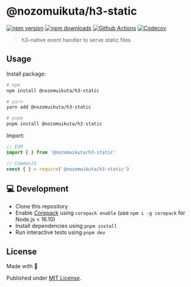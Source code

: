 # @nozomuikuta/h3-static

[![npm version][npm-version-src]][npm-version-href]
[![npm downloads][npm-downloads-src]][npm-downloads-href]
[![Github Actions][github-actions-src]][github-actions-href]
[![Codecov][codecov-src]][codecov-href]

> h3-native event handler to serve static files

## Usage

Install package:

```sh
# npm
npm install @nozomuikuta/h3-static

# yarn
yarn add @nozomuikuta/h3-static

# pnpm
pnpm install @nozomuikuta/h3-static
```

Import:

```js
// ESM
import { } from '@nozomuikuta/h3-static'

// CommonJS
const { } = require('@nozomuikuta/h3-static')
```

## 💻 Development

- Clone this repository
- Enable [Corepack](https://github.com/nodejs/corepack) using `corepack enable` (use `npm i -g corepack` for Node.js < 16.10)
- Install dependencies using `pnpm install`
- Run interactive tests using `pnpm dev`

## License

Made with 💛

Published under [MIT License](./LICENSE).

<!-- Badges -->
[npm-version-src]: https://img.shields.io/npm/v/@nozomuikuta/h3-static?style=flat-square
[npm-version-href]: https://npmjs.com/package/@nozomuikuta/h3-static

[npm-downloads-src]: https://img.shields.io/npm/dm/@nozomuikuta/h3-static?style=flat-square
[npm-downloads-href]: https://npmjs.com/package/@nozomuikuta/h3-static

[github-actions-src]: https://img.shields.io/github/workflow/status/nozomuikuta/h3-static/ci/main?style=flat-square
[github-actions-href]: https://github.com/nozomuikuta/h3-static/actions?query=workflow%3Aci

[codecov-src]: https://img.shields.io/codecov/c/gh/nozomuikuta/h3-static/main?style=flat-square
[codecov-href]: https://codecov.io/gh/nozomuikuta/h3-static
